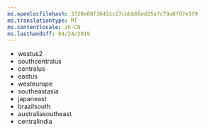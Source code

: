 ```yaml
---
ms.openlocfilehash: 3720e88f36451c57cbbb68ed25a7c79a0f07e3f9
ms.translationtype: MT
ms.contentlocale: zh-CN
ms.lasthandoff: 04/24/2019
---
```

- westus2
- southcentralus
- centralus
- eastus
- westeurope
- southeastasia
- japaneast
- brazilsouth
- australiasoutheast
- centralindia